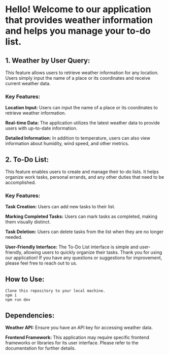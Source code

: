 # Hello! Welcome to our application that provides weather information and helps you manage your to-do list.

## 1. Weather by User Query:

This feature allows users to retrieve weather information for any location.
Users simply input the name of a place or its coordinates and receive current
weather data.

### Key Features:

**Location Input:** Users can input the name of a place or its coordinates to
retrieve weather information.

**Real-time Data:** The application utilizes the latest weather data to provide
users with up-to-date information.

**Detailed Information:** In addition to temperature, users can also view
information about humidity, wind speed, and other metrics.

## 2. To-Do List:

This feature enables users to create and manage their to-do lists. It helps
organize work tasks, personal errands, and any other duties that need to be
accomplished.

### Key Features:

**Task Creation:** Users can add new tasks to their list.

**Marking Completed Tasks:** Users can mark tasks as completed, making them
visually distinct.

**Task Deletion:** Users can delete tasks from the list when they are no longer
needed.

**User-Friendly Interface:** The To-Do List interface is simple and
user-friendly, allowing users to quickly organize their tasks. Thank you for
using our application! If you have any questions or suggestions for improvement,
please feel free to reach out to us.

## How to Use:

```
Clone this repository to your local machine.
npm i
npm run dev
```

## Dependencies:

**Weather API:** Ensure you have an API key for accessing weather data.

**Frontend Framework:** This application may require specific frontend
frameworks or libraries for its user interface. Please refer to the
documentation for further details.

